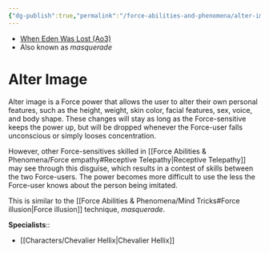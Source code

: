 ```yaml
---
{"dg-publish":true,"permalink":"/force-abilities-and-phenomena/alter-image/","tags":["universal","alter","forcepower"]}
---
```


- [When Eden Was Lost (Ao3)](https://archiveofourown.org/works/19334440/chapters/45992584)
- Also known as *masquerade*
# Alter Image
Alter image is a Force power that allows the user to alter their own personal features, such as the height, weight, skin color, facial features, sex, voice, and body shape. These changes will stay as long as the Force-sensitive keeps the power up, but will be dropped whenever the Force-user falls unconscious or simply looses concentration. 

However, other Force-sensitives skilled in [[Force Abilities & Phenomena/Force empathy#Receptive Telepathy\|Receptive Telepathy]] may see through this disguise, which results in a contest of skills between the two Force-users. The power becomes more difficult to use the less the Force-user knows about the person being imitated.

This is similar to the [[Force Abilities & Phenomena/Mind Tricks#Force illusion\|Force illusion]] technique, *masquerade*.

**Specialists**::
- [[Characters/Chevalier Hellix\|Chevalier Hellix]]